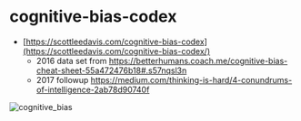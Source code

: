 # cognitive-bias-codex

* [https://scottleedavis.com/cognitive-bias-codex](https://scottleedavis.com/cognitive-bias-codex/)
  * 2016 data set from https://betterhumans.coach.me/cognitive-bias-cheat-sheet-55a472476b18#.s57nqsl3n
  * 2017 followup https://medium.com/thinking-is-hard/4-conundrums-of-intelligence-2ab78d90740f

![cognitive_bias](https://cdn-images-1.medium.com/max/1600/1*42067qcjg8ZrrwDtsIkElQ.jpeg)
